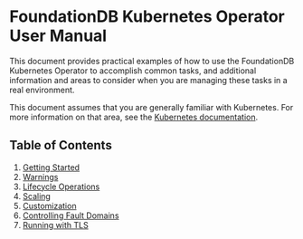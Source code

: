 # FoundationDB Kubernetes Operator User Manual

This document provides practical examples of how to use the FoundationDB Kubernetes Operator to accomplish common tasks, and additional information and areas to consider when you are managing these tasks in a real environment.

This document assumes that you are generally familiar with Kubernetes. For more information on that area, see the [Kubernetes documentation](https://kubernetes.io/docs/home/).

## Table of Contents

1. [Getting Started](getting_started.md)
1. [Warnings](warnings.md)
1. [Lifecycle Operations](operations.md)
1. [Scaling](scaling.md)
1. [Customization](customization.md)
1. [Controlling Fault Domains](fault_domains.md)
1. [Running with TLS](tls.md)
